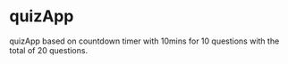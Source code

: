# quizApp
quizApp based on countdown timer with 10mins for 10 questions with the total of 20 questions.
